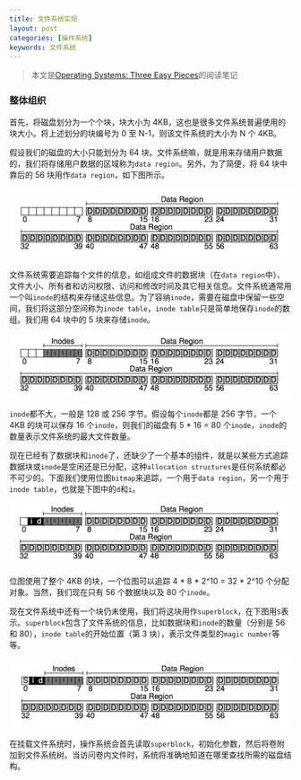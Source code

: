 ```yaml
---
title: 文件系统实现
layout: post
categories: [操作系统]
keywords: 文件系统
---
```


> 本文是[Operating Systems: Three Easy Pieces](http://pages.cs.wisc.edu/~remzi/OSTEP/)的阅读笔记

### 整体组织

首先，将磁盘划分为一个个块，块大小为 4KB，这也是很多文件系统普遍使用的块大小。将上述划分的块编号为 0 至 N-1，则该文件系统的大小为 N 个 4KB。

假设我们的磁盘的大小只能划分为 64 块。文件系统嘛，就是用来存储用户数据的，我们将存储用户数据的区域称为`data region`。另外，为了简便，将 64 块中靠后的 56 块用作`data region`，如下图所示。

![data region](../../assets/images/2020/0730/WX20200729-173825.png)

文件系统需要追踪每个文件的信息，如组成文件的数据块（在`data region`中）、文件大小、所有者和访问权限、访问和修改时间及其它相关信息。文件系统通常用一个叫`inode`的结构来存储这些信息。为了容纳`inode`，需要在磁盘中保留一些空间，我们将这部分空间称为`inode table`，`inode table`只是简单地保存`inode`的数组。我们用 64 块中的 5 块来存储`inode`。

![inode table](../../assets/images/2020/0730/WX20200729-174449.png)

`inode`都不大，一般是 128 或 256 字节。假设每个`inode`都是 256 字节，一个 4KB 的块可以保存 16 个`inode`，则我们的磁盘有 5 * 16 = 80 个`inode`，`inode`的数量表示文件系统的最大文件数量。

现在已经有了数据块和`inode`了，还缺少了一个基本的组件，就是以某些方式追踪数据块或`inode`是空闲还是已分配，这种`allocation structures`是任何系统都必不可少的。下面我们使用位图`bitmap`来追踪，一个用于`data region`，另一个用于`inode table`，也就是下图中的`d`和`i`。

![allocation structures](../../assets/images/2020/0730/WX20200729-180104.png)

位图使用了整个 4KB 的块，一个位图可以追踪 4 * 8 * 2^10 = 32 * 2^10 个分配对象。当然，我们现在只有 56 个数据块以及 80 个`inode`。

现在文件系统中还有一个块仍未使用，我们将这块用作`superblock`，在下图用`S`表示。`superblock`包含了文件系统的信息，比如数据块和`inode`的数量（分别是 56 和 80），`inode table`的开始位置（第 3 块），表示文件类型的`magic number`等等。

![superblock](../../assets/images/2020/0730/WX20200729-180834.png)

在挂载文件系统时，操作系统会首先读取`superblock`，初始化参数，然后将卷附加到文件系统树。当访问卷内文件时，系统将准确地知道在哪里查找所需的磁盘结构。